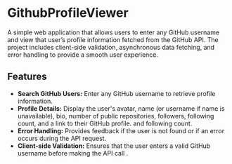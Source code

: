 # GithubProfileViewer
A simple web application that allows users to enter any GitHub username and view that user’s profile information fetched from the GitHub API. The project includes client-side validation, asynchronous data fetching, and error handling to provide a smooth user experience.

## Features

- **Search GitHub Users:** Enter any GitHub username to retrieve profile information.
- **Profile Details:** Display the user's avatar, name (or username if name is unavailable), bio, number of public repositories, followers, following count, and a link to their GitHub profile. and following count.
- **Error Handling:** Provides feedback if the user is not found or if an error occurs during the API request.
- **Client-side Validation:** Ensures that the user enters a valid GitHub username before making the API call . 




